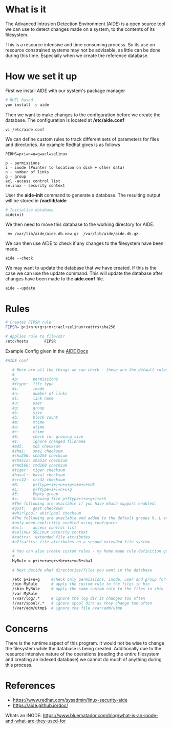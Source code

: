 # What is it
The Advanced Intrusion Detection Environment (AIDE) is a open source tool we can use to detect changes made on a system, to the contents of its filesystem. 

This is a resource intensive and time consuming process. So its use on resource constrained systems may not be advisable, as little can be done during this time. Especially when we create the reference database. 
# How we set it up
First we install AIDE with our system's package manager
```sh
# RHEL based
yum install -y aide
``` 

Then we want to make changes to the configuration before we create the database. The configuration is located at **/etc/aide.conf**
```
vi /etc/aide.conf
```

We can define custom rules to track different sets of parameters for files and directories. An example Redhat gives is as follows
```
PERMS=p+i=n=u=g=acl=selinux

p - permissions
i - inode (Pointer to location on disk + other data)
n - number of links
g - group
acl -access control list
selinux - security context
```

User the **aide-init** command to generate a database. The resulting output will be stored in **/var/lib/aide**
```sh
# Initialize database
aideinit
```

We then need to move this database to the working directory for AIDE. 
```
 mv /var/lib/aide/aide.db.new.gz  /var/lib/aide/aide.db.gz
```

We can then use AIDE to check if any changes to the filesystem have been made. 
```
aide --check
```

We may want to update the database that we have created. If this is the case we can use the update command. This will update the database after changes have been made to the **aide.conf** file.
```
aide --update
```

# Rules
```sh
# Creates FIPSR rule
FIPSR= p+i+n+u+g+s+m+c+acl+selinux+xattrs+sha256

# Applies rule to file/dir
/etc/hosts       FIPSR
```


Example Config given in the [AIDE Docs](https://aide.github.io/doc/)

```sh
#AIDE conf

   # Here are all the things we can check - these are the default rules
   #
   #p:      permissions
   #ftype:  file type
   #i:      inode
   #n:      number of links
   #l:      link name
   #u:      user
   #g:      group
   #s:      size
   #b:      block count
   #m:      mtime
   #a:      atime
   #c:      ctime
   #S:      check for growing size
   #I:      ignore changed filename
   #md5:    md5 checksum
   #sha1:   sha1 checksum
   #sha256: sha256 checksum
   #sha512: sha512 checksum
   #rmd160: rmd160 checksum
   #tiger:  tiger checksum
   #haval:  haval checksum
   #crc32:  crc32 checksum
   #R:      p+ftype+i+l+n+u+g+s+m+c+md5
   #L:      p+ftype+i+l+n+u+g
   #E:      Empty group
   #>:      Growing file p+ftype+l+u+g+i+n+S
   #The following are available if you have mhash support enabled:
   #gost:   gost checksum
   #whirlpool: whirlpool checksum
   #The following are available and added to the default groups R, L and >
   #only when explicitly enabled using configure:
   #acl:    access control list
   #selinux SELinux security context
   #xattrs:  extended file attributes
   #e2fsattrs: file attributes on a second extended file system

   # You can also create custom rules - my home made rule definition goes like this
   #
   MyRule = p+i+n+u+g+s+b+m+c+md5+sha1

   # Next decide what directories/files you want in the database

   /etc p+i+u+g     #check only permissions, inode, user and group for etc
   /bin MyRule      # apply the custom rule to the files in bin
   /sbin MyRule     # apply the same custom rule to the files in sbin
   /var MyRule
   !/var/log/.*     # ignore the log dir it changes too often
   !/var/spool/.*   # ignore spool dirs as they change too often
   !/var/adm/utmp$  # ignore the file /var/adm/utmp
```

# Concerns 
There is the runtime aspect of this program. It would not be wise to change the filesystem while the database is being created. Additionally due to the resource intensive nature of the operations (reading the entire filesystem and creating an indexed database) we cannot do much of anything during this process.  

# References  
* https://www.redhat.com/sysadmin/linux-security-aide
* https://aide.github.io/doc/

Whats an INODE: 
https://www.bluematador.com/blog/what-is-an-inode-and-what-are-they-used-for